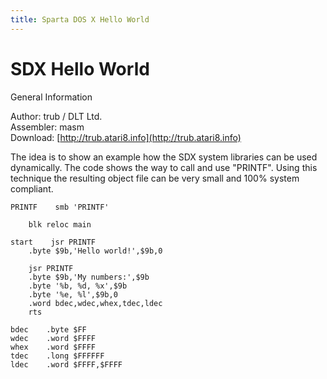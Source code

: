 ```yaml
---
title: Sparta DOS X Hello World
---
```

# SDX Hello World  
  
General Information  
  
Author: trub / DLT Ltd.   
Assembler: masm   
Download: [http://trub.atari8.info](http://trub.atari8.info)  
  
The idea is to show an example how the SDX system libraries can be used dynamically. The code shows the way to call and use "PRINTF". Using this technique the resulting object file can be very small and 100% system compliant.  
  
```
PRINTF    smb 'PRINTF'

    blk reloc main

start    jsr PRINTF
    .byte $9b,'Hello world!',$9b,0

    jsr PRINTF
    .byte $9b,'My numbers:',$9b
    .byte '%b, %d, %x',$9b
    .byte '%e, %l',$9b,0
    .word bdec,wdec,whex,tdec,ldec
    rts

bdec    .byte $FF
wdec    .word $FFFF
whex    .word $FFFF
tdec    .long $FFFFFF
ldec    .word $FFFF,$FFFF 
```
